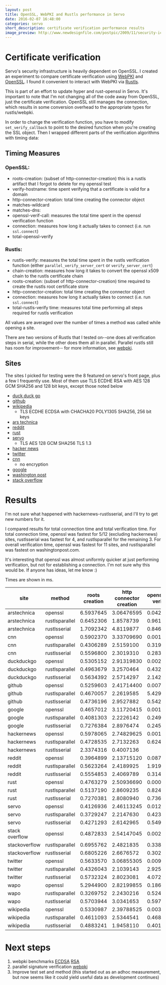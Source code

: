 ```yaml
---
layout: post
title: OpenSSL, WebPKI and Rustls performance in Servo 
date: 2016-02-07 16:48:00
categories: servo
short_description: certificate verification performance results
image_preview: http://www.newdesignfile.com/postpic/2009/11/security-icon_248072.png
---
```


# Certificate verification

Servo's security infrastructure is heavily dependent on OpenSSL. I created an experiment to compare certificate verification using [WebPKI](https://github.com/briansmith/webpki) and [OpenSSL](https://github.com/sfackler/rust-openssl/). I found it convenient to interact with WebPKI via [Rustls](https://github.com/ctz/rustls).

This is part of an effort to update hyper and rust-openssl in Servo. It's important to note that I'm not changing all of the code away from OpenSSL, just the certificate verification. OpenSSL still manages the connection, which results in some conversion overhead to the appropriate types for rustls/webpki.

In order to change the verification function, you have to modify `set_verify_callback` to point to the desired function when you're creating the SSL object. Then I wrapped different parts of the verification algorithms with timing data:

## Timing Measures

### OpenSSL:
* roots-creation: (subset of http-connector-creation) this is a rustls artifact that I forgot to delete for my openssl test
* verify-hostname: time spent verifying that a certificate is valid for a domain
* http-connector-creation: total time creating the connector object
* matches-wildcard
* matches-dns: 
* openssl-verif-call: measures the total time spent in the openssl verification function
* connection:  measures how long it actually takes to connect (i.e. run `ssl.connect`)
* total-openssl-verify

### Rustls:
* rustls-verify: measures the total time spent in the rustls verification function (either `parallel_verify_server_cert` or `verify_server_cert`)
* chain-creation: measures how long it takes to convert the openssl x509 chain to the rustls certificate chain
* roots-creation: (subset of http-connector-creation) time required to create the rustls root certificate store
* http-connector-creation: total time creating the connector object
* connection: measures how long it actually takes to connect (i.e. run `ssl.connect`)
* total-rustls-verify time: measures total time performing all steps required for rustls verification

All values are averaged over the number of times a method was called while opening a site.

There are two versions of Rustls that I tested on--one does all verification steps in serial, while the other does them all in parallel. Parallel rustls still has room for improvement-- for more information, see [webpki](https://github.com/briansmith/webpki/issues/37).

## Sites

The sites I picked for testing were the 8 featured on servo's front page, plus a few I frequently use. Most of them use TLS ECDHE RSA with AES 128 GCM SHA256 and 128 bit keys, except those noted below

* [duck duck go](https://duckduckgo.com)
* [github](https://github.com)
* [wikipedia](https://wikipedia.com)
  * TLS ECDHE ECDSA with CHACHA20 POLY1305 SHA256, 256 bit keys
* [ars technica](https://arstechnica.com/)
* [reddit](https://reddit.com)
* [rust](https://rustlang.org)
* [servo](https://servo.org)
  * TLS AES 128 GCM SHA256 TLS 1.3
* [hacker news](https://news.ycombinator.com/)
* [twitter](https://twitter.com)
* [cnn](https://cnn.com)
  * no encryption
* [google](https://google.co.uk)
* [washington post](https://washingtonpost.com)
* [stack overflow](https://stackoverflow.com)

# Results

I'm not sure what happened with hackernews-rustlsserial, and I'll try to get new numbers for it.

I compared results for total connection time and total verification time. For total connection time, openssl was fastest for 5/12 (excluding hackernews) sites, rustlsserial was fastest for 4, and rustlsparallel for the remaining 3. For overall verification time, openssl was fastest for 11 sites, and rustlsparallel was fastest on washingtonpost.com. 

It's interesting that openssl was almost uniformly quicker at just performing verification, but not for establishing a connection. I'm not sure why this would be. If anyone has ideas, let me know :)

Times are shown in ms.

site | method | roots creation | http connector creation | openssl/rustls verify call | total connection time | total verification time
--------------------|--------|-------|------|------|-------|------
arstechnica | openssl | 6.5937645 | 3.06476595 | 0.04212679 | 7.63642713 | 0.11863110
arstechnica | rustlsparallel | 0.6452306 | 1.8578739 | 0.9613585 | 10.6051663 | 0.9679321
arstechnica | rustlsserial | 1.7092342 | 4.8119877 | 0.8465297 | 17.3814024 | 0.8523814
cnn | openssl | 0.5902370 | 3.33709690 | 0.00156567 | 5.87286853 | 0.00410566
cnn | rustlsparallel | 0.4306289 | 2.5159100 | 0.3190672 | 9.7441715 | 0.3259468
cnn | rustlsserial | 0.5596800 | 2.3019310 | 0.2837703 | 6.2241893 | 0.2915407
duckduckgo | openssl | 0.5305152 | 2.91319830 | 0.00221078 | 7.69686665 | 0.00550160
duckduckgo | rustlsparallel | 0.4963679 | 3.2570464 | 0.4329721 | 6.4144129 | 0.4383328
duckduckgo | rustlsserial | 0.5634392 | 2.5714297 | 2.1426261 | 5.4416704 | 0.2206577
github | openssl | 0.5259603 | 2.41714400 | 0.00726623 | 10.90148742 | 0.01794724
github | rustlsparallel | 0.4670057 | 2.2619585 | 5.4297168 | 14.1635926 | 5.4348146
github | rustlsserial | 0.4736196 | 2.9527882 | 0.5425635 | 20.3668883 | 0.5584827
google | openssl | 0.4657012 | 3.11720415 | 0.00158668 | 5.99938325 | 0.00500675
google | rustlsparallel | 0.4081303 | 2.2226142 | 0.2490465 | 4.9481365 | 0.2554819
google | rustlsserial | 0.7276384 | 2.8976474 | 0.2454053 | 4.8469683 | 0.2522257
hackernews | openssl | 0.5978065 | 2.74829625 | 0.00170511 | 4.20313573 | 0.00576318
hackernews | rustlsparallel | 0.4728535 | 2.7132263 | 0.6241498 | 4.1972928 | 0.6394845
hackernews | rustlsserial | 2.3374316 | 0.4007136 |  |  | |
reddit | openssl | 0.3964899 | 2.13715120 | 0.08706821 | 7.40169574 | 0.21397945
reddit | rustlsparallel | 0.5623264 | 2.4189925 | 1.9196810 | 7.1750911 | 1.9263490
reddit | rustlsserial | 0.5554853 | 2.4069789 | 0.3140017 | 5.6085587 | 0.3186888
rust | openssl | 0.4763279 | 2.50936690 | 0.00071792 | 5.00488759 | 0.00246496
rust | rustlsparallel | 0.5137190 | 2.8609235 | 0.8248997 | 6.2613387 | i0.8308361
rust | rustlsserial | 0.7270381 | 2.8080940 | 0.7364159 | 5.9658525 | 0.7529244
servo | openssl | 0.4126936 | 2.46113245 | 0.01265213 | 3.54343740 | 0.04969500
servo | rustlsparallel | 0.3729247 | 2.2147630 | 0.4230856 | 4.2786723 | 0.4297226
servo | rustlsserial | 0.4271293 | 2.6142965 | 0.5498572 | 5.1212375 | 0.5624017
stack overflow | openssl | 0.4872833 | 2.54147045 | 0.00214393 | 6.69359618 | 0.00602048
stackoverflow | rustlsparallel | 0.6955762 | 2.4821835 | 0.3383331 | 4.6982153 | 0.3459493
stackoverflow | rustlsserial | 0.6805226 | 2.6676572 | 0.3023453 | 5.4262767 | 0.3090781
twitter | openssl | 0.5633570 | 3.06855305 | 0.00996953 | 25.13172682 | 0.02554954
twitter | rustlsparallel | 0.4326043 | 2.1039143 | 2.9250449 | 16.1298042 | 2.9300035
twitter | rustlsserial | 0.5732324 | 2.8023081 | 4.0729707 | 14.1060498 | 4.0807530
wapo | openssl | 5.2944900 | 2.82199855 | 0.18614084 | 8.39432315 | 0.63647240
wapo | rustlsparallel | 0.3269752 | 2.2430216 | 0.5247874 | 6.2113378 | 0.5317807
wapo | rustlsserial | 0.5703944 | 3.0341653 | 0.5972499 | 7.0022414 | 0.6031256
wikipedia | openssl | 0.5330987 | 2.39788525 | 0.00302343 | 5.13799420 | 0.00806534
wikipedia | rustlsparallel | 0.4611093 | 2.5344541 | 0.4680453 | 4.9266177 | 0.4759743
wikipedia | rustlsserial | 0.4883241 | 1.9458110 | 0.4012761 | 4.9726309 | 0.4095681

# Next steps

1. webpki benchmarks [ECDSA](https://github.com/briansmith/crypto-bench/issues/25) [RSA](https://github.com/briansmith/crypto-bench/issues/24)
2. parallel signature verification [webpki](https://github.com/briansmith/webpki/issues/37)
3. Improve test set and method (this started out as an adhoc measurement, but now seems like it could yield useful data as development continues)


